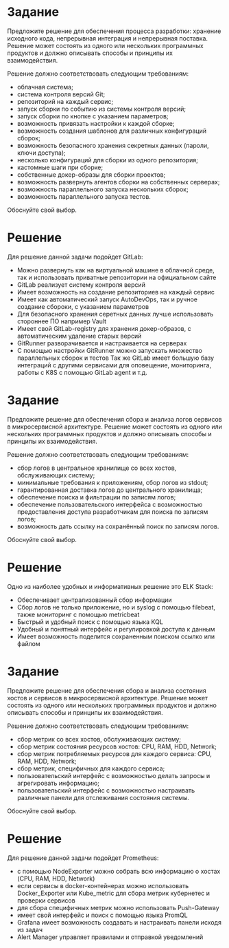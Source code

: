 # Задание
Предложите решение для обеспечения процесса разработки: хранение исходного кода, непрерывная интеграция и непрерывная поставка. 
Решение может состоять из одного или нескольких программных продуктов и должно описывать способы и принципы их взаимодействия.

Решение должно соответствовать следующим требованиям:
- облачная система;
- система контроля версий Git;
- репозиторий на каждый сервис;
- запуск сборки по событию из системы контроля версий;
- запуск сборки по кнопке с указанием параметров;
- возможность привязать настройки к каждой сборке;
- возможность создания шаблонов для различных конфигураций сборок;
- возможность безопасного хранения секретных данных (пароли, ключи доступа);
- несколько конфигураций для сборки из одного репозитория;
- кастомные шаги при сборке;
- собственные докер-образы для сборки проектов;
- возможность развернуть агентов сборки на собственных серверах;
- возможность параллельного запуска нескольких сборок;
- возможность параллельного запуска тестов.

Обоснуйте свой выбор.

# Решение
Для решение данной задачи подойдет GitLab:
- Можно развернуть как на виртуальной машине в облачной среде, так и использовать приватные репозитории на официальном сайте
- GitLab реализует систему контроля версий
- Имеет возможность на создание репозиториев на каждый сервис
- Имеет как автоматический запуск AutoDevOps, так и ручное создание сбороки, с указанием параметров
- Для безопасного хранения серетных данных лучше использовать стороннее ПО например Vault
- Имеет свой GitLab-registry для хранения докер-образов, с автоматическим удаление старых версий
- GitRunner разворачивается и настраивается на серверах
- С помощью настройки GitRunner  можно запускать множество параллельных сборок и тестов
Так же GitLab имеет большую базу интеграций с другими сервисами для оповещение, мониторинга, работы с K8S с помощью GitLab agent и т.д.

# Задание
Предложите решение для обеспечения сбора и анализа логов сервисов в микросервисной архитектуре.
Решение может состоять из одного или нескольких программных продуктов и должно описывать способы и принципы их взаимодействия.

Решение должно соответствовать следующим требованиям:
- сбор логов в центральное хранилище со всех хостов, обслуживающих систему;
- минимальные требования к приложениям, сбор логов из stdout;
- гарантированная доставка логов до центрального хранилища;
- обеспечение поиска и фильтрации по записям логов;
- обеспечение пользовательского интерфейса с возможностью предоставления доступа разработчикам для поиска по записям логов;
- возможность дать ссылку на сохранённый поиск по записям логов.

Обоснуйте свой выбор.

# Решение
Одно из наиболее удобных и информативных решение это ELK Stack:
- Обеспечивает централизованный сбор информации
- Сбор логов не только приложение, но и syslog с помощью filebeat, также мониторинг с помощью metricbeat
- Быстрый и удобный поиск с помощью языка KQL
- Удобный и понятный интерфейс и регулировкой доступа к данным
- Имеет возможность поделится сохраненным поиском ссылко или файлом

 # Задание
 Предложите решение для обеспечения сбора и анализа состояния хостов и сервисов в микросервисной архитектуре.
Решение может состоять из одного или нескольких программных продуктов и должно описывать способы и принципы их взаимодействия.

Решение должно соответствовать следующим требованиям:
- сбор метрик со всех хостов, обслуживающих систему;
- сбор метрик состояния ресурсов хостов: CPU, RAM, HDD, Network;
- сбор метрик потребляемых ресурсов для каждого сервиса: CPU, RAM, HDD, Network;
- сбор метрик, специфичных для каждого сервиса;
- пользовательский интерфейс с возможностью делать запросы и агрегировать информацию;
- пользовательский интерфейс с возможностью настраивать различные панели для отслеживания состояния системы.

Обоснуйте свой выбор.

# Решение
Для решение данной задачи подойдет Prometheus:
- с помощью NodeExporter можно собрать всю информацию о хостах (CPU, RAM, HDD, Network)
- если сервисы в docker-контейнерах можно использовать Docker_Exporter или Kube_metric для сбора метрик кубернетес и проверки сервисов
- для сбора специфичных метрик можно использовать Push-Gateway
- имеет свой интерфейс и поиск с помощью языка PromQL
- Grafanа имеет возможность создавать и настраивать панели исходя из задач
- Alert Manager управляет правилами и отправкой уведомлений   
